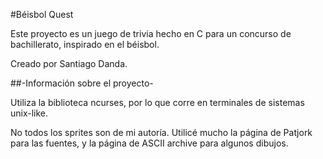 #Béisbol Quest

Este proyecto es un juego de trivia hecho en C para un concurso de bachillerato, inspirado en el béisbol.

Creado por Santiago Danda.

##-Información sobre el proyecto-

Utiliza la biblioteca ncurses, por lo que corre en terminales de sistemas unix-like.

No todos los sprites son de mi autoría. Utilicé mucho la página de Patjork para las fuentes, y la página de
ASCII archive para algunos dibujos.
